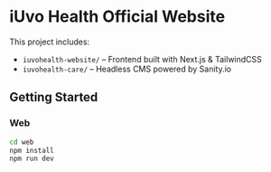# iUvo Health Official Website

This project includes:

- `iuvohealth-website/` – Frontend built with Next.js & TailwindCSS
- `iuvohealth-care/` – Headless CMS powered by Sanity.io

## Getting Started

### Web
```bash
cd web
npm install
npm run dev
